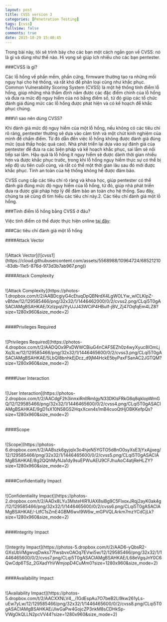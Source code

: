 ```yaml
---
layout: post
title: CVSS version 3
categories: [Penetration Testing]
tags: [cvss]
fullview: false
comments: true
date: 2015-10-29 15:40:45
---
```


Trong bài này, tôi sẽ trình bày cho các bạn một cách ngắn gọn về CVSS: nó là gì và dùng như thế nào. Hi vọng sẽ giúp ích nhiều cho các bạn pentester.

###CVSS là gì?

Các lỗ hổng về phần mềm, phần cứng, firmware thường tạo ra những mối nguy hại cho hệ thống, và rất khó để phân loại cũng như khắc phục. Common Vulnerability Scoring System (CVSS) là một hệ thống tính điểm lỗ hổng, giúp những nhà thẩm định nắm được các đặc điểm chính của lỗ hổng và đưa ra mức độ nguy hiểm của nó bằng điểm số, từ đó giúp các tổ chức đánh giá đúng mức các lỗ hổng được phát hiện và có kế hoạch để khắc phục chúng.

###Vì sao nên dùng CVSS?

Khi đánh giá mức độ nguy hiểm của một lỗ hổng, nếu không có các tiêu chí rõ ràng, pentester thường sẽ dựa vào cảm tính và một chút kinh nghiệm của mình để chấm điểm. Từ đó dẫn đến việc lỗ hổng không được đánh giá đúng mức (quá thấp hoặc quá cao). Nhà phát triển lại dựa vào sự đánh giá của pentester để đưa ra các biện pháp và kế hoạch khắc phục, sai lầm sẽ nối tiếp sai lầm. Hậu quả là lỗ hổng ít nguy hiểm sẽ được dành thời gian nhiều hơn và được khắc phục trước, trong khi lỗ hổng nguy hiểm thực sự có thể bị xếp độ ưu tiên cuối cùng, và rất có thể một thời gian lâu sau đó mới được khắc phục. Tính an toàn của hệ thống không hề được đảm bảo.

CVSS cung cấp các tiêu chí rõ ràng và khoa học, giúp pentester có thể đánh giá đúng mức độ nguy hiểm của lỗ hổng, từ đó, giúp nhà phát triển đưa ra được giải pháp hợp lý để đảm bảo an toàn cho hệ thống. Sau đây, chúng ta sẽ cùng đi tìm hiểu các tiêu chí này.2. Các tiêu chí đánh giá một lỗ hổng.

###Tính điểm lỗ hổng bằng CVSS ở đâu?

Việc tính điểm có thể được thực hiện online [tại đây](https://www.first.org/cvss/calculator/3.0):

###Các tiêu chí đánh giá một lỗ hổng

####Attack Vector

<br>
![Attack Vector](![cvss1](https://cloud.githubusercontent.com/assets/5568988/10964724/68521210-83db-11e5-876d-973d3b7ab967.png))
<br>

####Attack Complexity

<br>
![Attack Complexity](https://photos-1.dropbox.com/t/2/AABDcgiyG4cEtuqDpQBNrdX4LgWOLYw_wlCLKlpZ-vBfdw/12/129585466/png/32x32/1/1446462000/0/2/cvss2.png/CLqi5T0gASACIAMgBSAHKAE/XzIzpqUYyUJJ43WCiP4HBuIf-jBV_Zj47OqfqEm4LZ8?size=1280x960&size_mode=2)
<br>
<br>

####Privileges Required

<br>
![Privileges Required](https://photos-4.dropbox.com/t/2/AADQOx9PxDWWCBiuG4nCAFSEZh0z4wyXyuc8lOmLjXq3Lw/12/129585466/png/32x32/1/1446465600/0/2/cvss3.png/CLqi5T0gASACIAMgBSAHKAE/5LbQl8bnhkEjDcz_d9jM4HckE5byPaxFSanAC2JGTQM?size=1280x960&size_mode=2)
<br>
<br>

####User Interaction

<br>
![User Interaction](https://photos-2.dropbox.com/t/2/AACdgF2h3innxiRnIlRmIgyN33DKlsFRkG6q8qklopWmGQ/12/129585466/png/32x32/1/1446465600/0/2/cvss4.png/CLqi5T0gASACIAMgBSAHKAE/9gD1sX10N58GS2HqxXcxn4s1mB4cuoQtHjOBKKefpQs?size=1280x960&size_mode=2)
<br>
<br>

####Scope

<br>
![Scope](https://photos-6.dropbox.com/t/2/AABszk6gyjqIx3o4hjeN5YGTO5d8nO0syXsE3jYxAjjxeg/12/129585466/png/32x32/1/1446465600/0/2/cvss5.png/CLqi5T0gASACIAMgBSAHKAE/8g2QQhMyNJa1dy9suEPWuAEU9CFJhuAoC4atjReHLZY?size=1280x960&size_mode=2)
<br>
<br>

####Confidentiality Impact

<br>
![Confidentiality Impact](https://photos-2.dropbox.com/t/2/AADx8LYu3MsteHIR1UAX8siBg9C5FlxoxJRqj2ayK0ak4g/12/129585466/png/32x32/1/1446465600/0/2/cvss6.png/CLqi5T0gASACIAMgBSAHKAE/-LtfC1sZmE4GBM6wvl9W6w_mGPVQLArkm7mzYCdCjLk?size=1280x960&size_mode=2)
<br>
<br>

####Integrity Impact

<br>
![Integrity Impact](https://photos-5.dropbox.com/t/2/AAD6-yQbsR2-GXsUbVMgwvqDwks77fwsbvxOAOq7EVwi5w/12/129585466/png/32x32/1/1446465600/0/2/cvss7.png/CLqi5T0gASACIAMgBSAHKAE/L68eVgqJnY0C6QwCdp6TSz_2GXadYhVWmjopD4CuMm0?size=1280x960&size_mode=2)
<br>
<br>

####Availability Impact

<br>
![Availability Impact](https://photos-5.dropbox.com/t/2/AACXXNLV4__i1GdEspAu7O7beB2Ll9kw261yLs-uEw7yLw/12/129585466/png/32x32/1/1446465600/0/2/cvss8.png/CLqi5T0gASACIAMgBSAHKAE/JlwGaPw4GojcZP3nkM8sCDHkSp-VWgOkQLLN2pcVV44?size=1280x960&size_mode=2)
<br>
<br>


